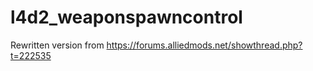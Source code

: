 # l4d2_weaponspawncontrol
Rewritten version from https://forums.alliedmods.net/showthread.php?t=222535
